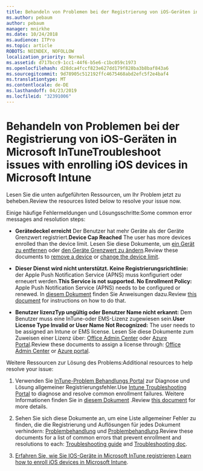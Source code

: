 ```yaml
---
title: Behandeln von Problemen bei der Registrierung von iOS-Geräten in Microsoft InTune
ms.author: pebaum
author: pebaum
manager: mnirkhe
ms.date: 10/24/2018
ms.audience: ITPro
ms.topic: article
ROBOTS: NOINDEX, NOFOLLOW
localization_priority: Normal
ms.assetid: d717bcc9-1cc1-44f6-b5e6-c1bc059c1973
ms.openlocfilehash: d28dca4fccf823e627dd179f828ba3b8baf843a6
ms.sourcegitcommit: 9d78905c512192ffc4675468abd2efc5f2e4baf4
ms.translationtype: MT
ms.contentlocale: de-DE
ms.lasthandoff: 04/23/2019
ms.locfileid: "32391006"
---
```

# <a name="troubleshoot-issues-with-enrolling-ios-devices-in-microsoft-intune"></a><span data-ttu-id="7aeb0-102">Behandeln von Problemen bei der Registrierung von iOS-Geräten in Microsoft InTune</span><span class="sxs-lookup"><span data-stu-id="7aeb0-102">Troubleshoot issues with enrolling iOS devices in Microsoft Intune</span></span>

<span data-ttu-id="7aeb0-103">Lesen Sie die unten aufgeführten Ressourcen, um Ihr Problem jetzt zu beheben.</span><span class="sxs-lookup"><span data-stu-id="7aeb0-103">Review the resources listed below to resolve your issue now.</span></span> 
  
<span data-ttu-id="7aeb0-104">Einige häufige Fehlermeldungen und Lösungsschritte:</span><span class="sxs-lookup"><span data-stu-id="7aeb0-104">Some common error messages and resolution steps:</span></span>
  
- <span data-ttu-id="7aeb0-105">**Gerätedeckel erreicht** Der Benutzer hat mehr Geräte als der Geräte Grenzwert registriert.</span><span class="sxs-lookup"><span data-stu-id="7aeb0-105">**Device Cap Reached** The user has more devices enrolled than the device limit.</span></span> <span data-ttu-id="7aeb0-106">Lesen Sie diese Dokumente, um [ein Gerät zu entfernen](https://docs.microsoft.com/intune/devices-wipe) oder [den Geräte Grenzwert zu ändern](https://docs.microsoft.com/intune/enrollment-restrictions-set#set-device-limit-restrictions).</span><span class="sxs-lookup"><span data-stu-id="7aeb0-106">Review these documents to [remove a device](https://docs.microsoft.com/intune/devices-wipe) or [change the device limit](https://docs.microsoft.com/intune/enrollment-restrictions-set#set-device-limit-restrictions).</span></span>
    
- <span data-ttu-id="7aeb0-107">**Dieser Dienst wird nicht unterstützt. Keine Registrierungsrichtlinie:** der Apple Push Notification Service (APNS) muss konfiguriert oder erneuert werden.</span><span class="sxs-lookup"><span data-stu-id="7aeb0-107">**This Service is not supported. No Enrollment Policy:** Apple Push Notification Service (APNS) needs to be configured or renewed.</span></span> <span data-ttu-id="7aeb0-108">In [diesem Dokument](https://docs.microsoft.com/intune/apple-mdm-push-certificate-get) finden Sie Anweisungen dazu.</span><span class="sxs-lookup"><span data-stu-id="7aeb0-108">Review [this document](https://docs.microsoft.com/intune/apple-mdm-push-certificate-get) for instructions on how to do that.</span></span> 
    
- <span data-ttu-id="7aeb0-109">**Benutzer lizenzTyp ungültig oder Benutzer Name nicht erkannt:** Dem Benutzer muss eine InTune-oder EMS-Lizenz zugewiesen sein.</span><span class="sxs-lookup"><span data-stu-id="7aeb0-109">**User License Type Invalid or User Name Not Recognized:** The user needs to be assigned an Intune or EMS license.</span></span> <span data-ttu-id="7aeb0-110">Lesen Sie diese Dokumente zum Zuweisen einer Lizenz über: [Office Admin Center](https://docs.microsoft.com/intune/licenses-assign) oder [Azure Portal](https://docs.microsoft.com/azure/active-directory/license-users-groups).</span><span class="sxs-lookup"><span data-stu-id="7aeb0-110">Review these documents to assign a license through: [Office Admin Center](https://docs.microsoft.com/intune/licenses-assign) or [Azure portal](https://docs.microsoft.com/azure/active-directory/license-users-groups).</span></span>
    
<span data-ttu-id="7aeb0-111">Weitere Ressourcen zur Lösung des Problems:</span><span class="sxs-lookup"><span data-stu-id="7aeb0-111">Additional resources to help resolve your issue:</span></span>
  
1. <span data-ttu-id="7aeb0-112">Verwenden Sie [InTune-Problem Behandlungs Portal](https://devicemanagement.microsoft.com/#blade/Microsoft_Intune_DeviceSettings/TroubleshootBlade) zur Diagnose und Lösung allgemeiner Registrierungsfehler.</span><span class="sxs-lookup"><span data-stu-id="7aeb0-112">Use [Intune Troubleshooting Portal](https://devicemanagement.microsoft.com/#blade/Microsoft_Intune_DeviceSettings/TroubleshootBlade) to diagnose and resolve common enrollment failures.</span></span> <span data-ttu-id="7aeb0-113">Weitere Informationen finden Sie in [diesem Dokument](https://docs.microsoft.com/intune/help-desk-operators) .</span><span class="sxs-lookup"><span data-stu-id="7aeb0-113">Review [this document](https://docs.microsoft.com/intune/help-desk-operators) for more details.</span></span> 
    
2. <span data-ttu-id="7aeb0-114">Sehen Sie sich diese Dokumente an, um eine Liste allgemeiner Fehler zu finden, die die Registrierung und Auflösungen für jedes Dokument verhindern: [Problembehandlung](https://support.microsoft.com/help/4039809/troubleshooting-ios-device-enrollment-in-intune) und [Problembehandlung](https://docs.microsoft.com/intune-classic/troubleshoot/troubleshoot-device-enrollment-in-intune).</span><span class="sxs-lookup"><span data-stu-id="7aeb0-114">Review these documents for a list of common errors that prevent enrollment and resolutions to each: [Troubleshooting guide](https://support.microsoft.com/help/4039809/troubleshooting-ios-device-enrollment-in-intune) and [Troubleshooting doc](https://docs.microsoft.com/intune-classic/troubleshoot/troubleshoot-device-enrollment-in-intune).</span></span>
    
3. <span data-ttu-id="7aeb0-115">[Erfahren Sie, wie Sie IOS-Geräte in Microsoft InTune registrieren](https://docs.microsoft.com/intune/ios-enroll).</span><span class="sxs-lookup"><span data-stu-id="7aeb0-115">[Learn how to enroll iOS devices in Microsoft Intune](https://docs.microsoft.com/intune/ios-enroll).</span></span>
    


